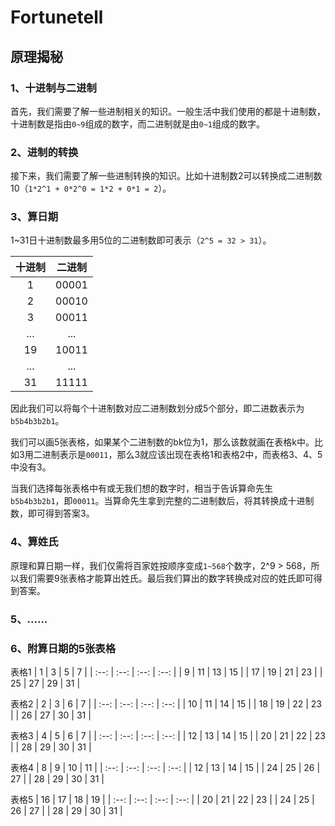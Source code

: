 # Fortunetell

## 原理揭秘

### 1、十进制与二进制

首先，我们需要了解一些进制相关的知识。一般生活中我们使用的都是十进制数，十进制数是指由`0~9`组成的数字，而二进制就是由`0~1`组成的数字。

### 2、进制的转换

接下来，我们需要了解一些进制转换的知识。比如十进制数2可以转换成二进制数10（`1*2^1 + 0*2^0 = 1*2 + 0*1 = 2`）。

### 3、算日期

1~31日十进制数最多用5位的二进制数即可表示（`2^5 = 32 > 31`）。

| 十进制 | 二进制 |
| :----: | :----: |
|   1    | 00001  |
|   2    | 00010  |
|   3    | 00011  |
|  ...   |  ...   |
|   19   | 10011  |
|  ...   |  ...   |
|   31   | 11111  |

因此我们可以将每个十进制数对应二进制数划分成5个部分，即二进数表示为`b5b4b3b2b1`。

我们可以画5张表格，如果某个二进制数的bk位为1，那么该数就画在表格k中。比如3用二进制表示是`00011`，那么3就应该出现在表格1和表格2中，而表格3、4、5中没有3。

当我们选择每张表格中有或无我们想的数字时，相当于告诉算命先生`b5b4b3b2b1`，即`00011`。当算命先生拿到完整的二进制数后，将其转换成十进制数，即可得到答案3。

### 4、算姓氏

原理和算日期一样，我们仅需将百家姓按顺序变成`1~568`个数字，2^9 > 568，所以我们需要9张表格才能算出姓氏。最后我们算出的数字转换成对应的姓氏即可得到答案。

### 5、......

### 6、附算日期的5张表格

表格1
|  1   |  3   |  5   |  7   |
| :--: | :--: | :--: | :--: |
|  9   |  11  |  13  |  15  |
|  17  |  19  |  21  |  23  |
|  25  |  27  |  29  |  31  |

表格2
|  2   |  3   |  6   |  7   |
| :--: | :--: | :--: | :--: |
|  10  |  11  |  14  |  15  |
|  18  |  19  |  22  |  23  |
|  26  |  27  |  30  |  31  |

表格3
|  4   |  5   |  6   |  7   |
| :--: | :--: | :--: | :--: |
|  12  |  13  |  14  |  15  |
|  20  |  21  |  22  |  23  |
|  28  |  29  |  30  |  31  |

表格4
|  8   |  9   |  10  |  11  |
| :--: | :--: | :--: | :--: |
|  12  |  13  |  14  |  15  |
|  24  |  25  |  26  |  27  |
|  28  |  29  |  30  |  31  |

表格5
|  16  |  17  |  18  |  19  |
| :--: | :--: | :--: | :--: |
|  20  |  21  |  22  |  23  |
|  24  |  25  |  26  |  27  |
|  28  |  29  |  30  |  31  |
